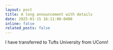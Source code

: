 ```yaml
---
layout: post
title: A long announcement with details
date: 2025-01-15 16:11:00-0400
inline: false
related_posts: false
---
```


I have transferred to Tufts University from UConn! 
